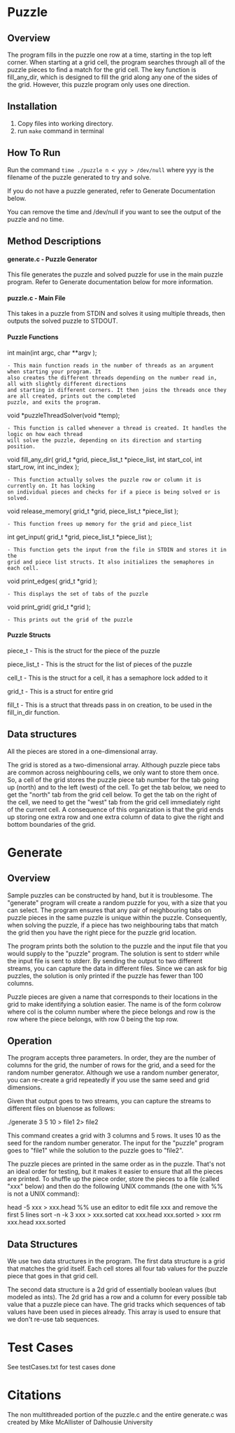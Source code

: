 Puzzle
======

Overview
--------
The program fills in the puzzle one row at a time, starting in the
top left corner.  When starting at a grid cell, the program searches
through all of the puzzle pieces to find a match for the grid cell.
The key function is fill_any_dir, which is designed to fill the
grid along any one of the sides of the grid.  However, this puzzle
program only uses one direction.

Installation
------------

1. Copy files into working directory.
2. run `make` command in terminal

How To Run
----------

Run the command `time ./puzzle n < yyy > /dev/null` where yyy is the filename of
the puzzle generated to try and solve.

If you do not have a puzzle generated, refer to Generate Documentation below.

You can remove the time and /dev/null if
you want to see the output of the puzzle and no time.

Method Descriptions
------------------

#### generate.c - Puzzle Generator ####

This file generates the puzzle and solved puzzle for use in the main puzzle
program. Refer to Generate documentation below for more information.

#### puzzle.c - Main File ####

This takes in a puzzle from STDIN and solves it using multiple threads, then
outputs the solved puzzle to STDOUT.

#### Puzzle Functions ####

int main(int argc, char **argv );

	- This main function reads in the number of threads as an argument when starting your program. It
	also creates the different threads depending on the number read in, all with slightly different directions
	and starting in different corners. It then joins the threads once they are all created, prints out the completed
	puzzle, and exits the program.

void *puzzleThreadSolver(void *temp);

	- This function is called whenever a thread is created. It handles the logic on how each thread
	will solve the puzzle, depending on its direction and starting position.

void fill_any_dir( grid_t *grid, piece_list_t *piece_list,
              int start_col, int start_row, int inc_index );

    - This function actually solves the puzzle row or column it is currently on. It has locking
    on individual pieces and checks for if a piece is being solved or is solved.

void release_memory( grid_t *grid, piece_list_t *piece_list );

	- This function frees up memory for the grid and piece_list

int get_input( grid_t *grid, piece_list_t *piece_list );

	- This function gets the input from the file in STDIN and stores it in the
	grid and piece list structs. It also initializes the semaphores in each cell.

void print_edges( grid_t *grid );

	- This displays the set of tabs of the puzzle

void print_grid( grid_t *grid );

	- This prints out the grid of the puzzle

#### Puzzle Structs ####

piece_t
	- This is the struct for the piece of the puzzle

piece_list_t
	- This is the struct for the list of pieces of the puzzle

cell_t
	- This is the struct for a cell, it has a semaphore lock added to it

grid_t
	- This is a struct for entire grid

fill_t
	- This is a struct that threads pass in on creation, to be used in the fill_in_dir function.



Data structures
---------------

All the pieces are stored in a one-dimensional array.

The grid is stored as a two-dimensional array.  Although puzzle
piece tabs are common across neighbouring cells, we only want to
store them once.  So, a cell of the grid stores the puzzle piece
tab number for the tab going up (north) and to the left (west) of
the cell.  To get the tab below, we need to get the "north" tab
from the grid cell below.  To get the tab on the right of the cell,
we need to get the "west" tab from the grid cell immediately right
of the current cell.  A consequence of this organization is that
the grid ends up storing one extra row and one extra column of data
to give the right and bottom boundaries of the grid.






Generate
========

Overview
--------
Sample puzzles can be constructed by hand, but it is troublesome.
The "generate" program will create a random puzzle for you, with a
size that you can select.  The program ensures that any pair of
neighbouring tabs on puzzle pieces in the same puzzle is unique
within the puzzle.  Consequently, when solving the puzzle, if a
piece has two neighbouring tabs that match the grid then you have
the right piece for the puzzle grid location.

The program prints both the solution to the puzzle and the input
file that you would supply to the "puzzle" program.  The solution
is sent to stderr while the input file is sent to stderr.  By sending
the output to two different streams, you can capture the data in
different files.  Since we can ask for big puzzles, the solution
is only printed if the puzzle has fewer than 100 columns.

Puzzle pieces are given a name that corresponds to their locations
in the grid to make identifying a solution easier.  The name is of
the form colxrow where col is the column number where the piece
belongs and row is the row where the piece belongs, with row 0 being
the top row.

Operation
---------
The program accepts three parameters.  In order, they are the number
of columns for the grid, the number of rows for the grid, and a
seed for the random number generator.  Although we use a random
number generator, you can re-create a grid repeatedly if you use
the same seed and grid dimensions.

Given that output goes to two streams, you can capture the streams
to different files on bluenose as follows:

  ./generate 3 5 10 > file1 2> file2

This command creates a grid with 3 columns and 5 rows.  It uses 10
as the seed for the random number generator.  The input for the
"puzzle" program goes to "file1" while the solution to the puzzle
goes to "file2".

The puzzle pieces are printed in the same order as in the puzzle.
That's not an ideal order for testing, but it makes it easier to
ensure that all the pieces are printed.  To shuffle up the piece order,
store the pieces to a file (called "xxx" below) and then do the following
UNIX commands (the one with %% is not a UNIX command):

  head -5 xxx > xxx.head
  %% use an editor to edit file xxx and remove the first 5 lines
  sort -n -k 3 xxx > xxx.sorted
  cat xxx.head xxx.sorted > xxx
  rm xxx.head xxx.sorted

Data Structures
---------------

We use two data structures in the program.  The first data structure
is a grid that matches the grid itself.  Each cell stores all four
tab values for the puzzle piece that goes in that grid cell.

The second data structure is a 2d grid of essentially boolean values
(but modeled as ints).  The 2d grid has a row and a column for every
possible tab value that a puzzle piece can have.  The grid tracks
which sequences of tab values have been used in pieces already.
This array is used to ensure that we don't re-use tab sequences.

Test Cases
==========

See testCases.txt for test cases done

Citations
=========

The non multithreaded portion of the puzzle.c and the entire generate.c was
created by Mike McAllister of Dalhousie University

